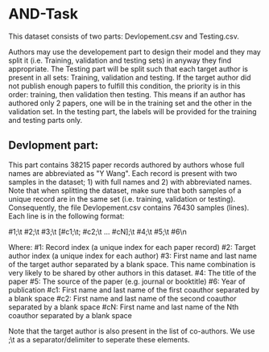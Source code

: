 # AND-Task

This dataset consists of two parts: Devlopement.csv and Testing.csv.

Authors may use the developement part to design their model and they may split it (i.e. Training, validation and testing sets) in anyway they find appropriate. The Testing part will be split such that each target author is present in all sets: Training, validation and testing. If the target author did not publish enough papers to fulfill this condition, the priority is in this order: training, then validation then testing. This means if an author has authored only 2 papers, one will be in the training set and the other in the validation set. In the testing part, the labels will be provided for the training and testing parts only. 

## Devlopment part: 
This part contains 38215 paper records authored by authors whose full names are abbreviated as "Y Wang". Each record is present with two samples in the dataset; 1) with full names and 2) with abbreviated names. Note that when splitting the dataset, make sure that both samples of a unique record are in the same set (i.e. training, validation or testing). Consequently, the file Devlopement.csv contains 76430 samples (lines). Each line is in the following format:

#1;\t #2;\t #3;\t [#c1;\t; #c2;\t ... #cN];\t #4;\t #5;\t #6\n

Where: 
#1: Record index (a unique index for each paper record) 
#2: Target author index (a unique index for each author)
#3: First name and last name of the target author separated by a blank space. This name combination is very likely to be shared by other authors in this dataset.
#4: The title of the paper
#5: The source of the paper (e.g. journal or booktitle)
#6: Year of publication
#c1: First name and last name of the first coauthor separated by a blank space
#c2: First name and last name of the second coauthor separated by a blank space
#cN: First name and last name of the Nth coauthor separated by a blank space

Note that the target author is also present in the list of co-authors.
We use ;\t as a separator/delimiter to seperate these elements.
